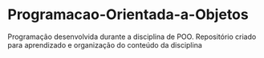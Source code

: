 # Programacao-Orientada-a-Objetos
Programação desenvolvida durante a disciplina de POO. Repositório criado para aprendizado e organização do conteúdo da disciplina
